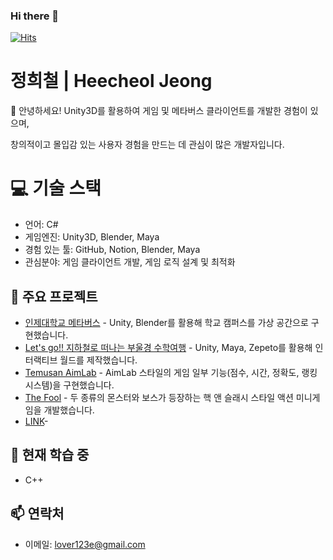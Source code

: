 
### Hi there 👋
[![Hits](https://hits.sh/github.com/JengHC.svg?view=today-total&color=00a2ff&labelColor=000000)](https://hits.sh/github.com/JengHC/)
# 정희철 | Heecheol Jeong
👋 안녕하세요! Unity3D를 활용하여 게임 및 메타버스 클라이언트를 개발한 경험이 있으며, 

창의적이고 몰입감 있는 사용자 경험을 만드는 데 관심이 많은 개발자입니다.
# 💻 기술 스택
- 언어: C#
- 게임엔진: Unity3D, Blender, Maya
- 경험 있는 툴: GitHub, Notion, Blender, Maya
- 관심분야: 게임 클라이언트 개발, 게임 로직 설계 및 최적화
## 📂 주요 프로젝트
- [인제대학교 메타버스](https://github.com/JengHC/InJeGuideMap_Metaverse) - Unity, Blender를 활용해 학교 캠퍼스를 가상 공간으로 구현했습니다.
- [Let's go!! 지하철로 떠나는 부울경 수학여행](https://github.com/JengHC/Zepeto-World-Busan-Ulsan-Kimhae-) - Unity, Maya, Zepeto를 활용해 인터랙티브 월드를 제작했습니다.
- [Temusan AimLab](https://github.com/JengHC/Temusan-AimLab) - AimLab 스타일의 게임 일부 기능(점수, 시간, 정확도, 랭킹 시스템)을 구현했습니다.
- [The Fool](https://github.com/JengHC/TheFool) - 두 종류의 몬스터와 보스가 등장하는 핵 앤 슬래시 스타일 액션 미니게임을 개발했습니다.
- [LINK](링크)- 
## 🌱 현재 학습 중
- C++
## 📫 연락처
- 이메일: lover123e@gmail.com

